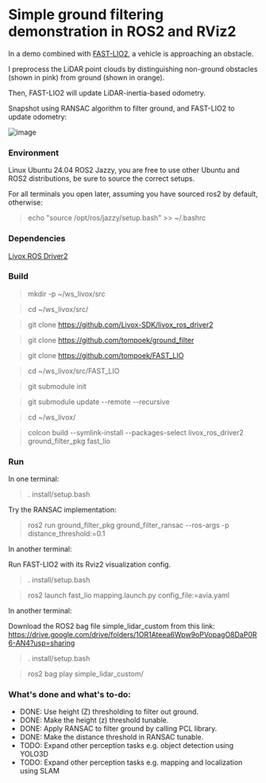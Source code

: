 # Simple ground filtering demonstration in ROS2 and RViz2

In a demo combined with [FAST-LIO2](https://github.com/tompoek/FAST_LIO), a vehicle is approaching an obstacle. 

I preprocess the LiDAR point clouds by distinguishing non-ground obstacles (shown in pink) from ground (shown in orange). 

Then, FAST-LIO2 will update LiDAR-inertia-based odometry.

Snapshot using RANSAC algorithm to filter ground, and FAST-LIO2 to update odometry:

![image](https://github.com/user-attachments/assets/ca43448a-fecf-4a10-92be-666b07d15299)

### Environment

Linux Ubuntu 24.04 ROS2 Jazzy, you are free to use other Ubuntu and ROS2 distributions, be sure to source the correct setups.

For all terminals you open later, assuming you have sourced ros2 by default, otherwise:

> echo "source /opt/ros/jazzy/setup.bash" >> ~/.bashrc

### Dependencies

[Livox ROS Driver2](https://github.com/Livox-SDK/livox_ros_driver2)

### Build

> mkdir -p ~/ws_livox/src

> cd ~/ws_livox/src/

> git clone https://github.com/Livox-SDK/livox_ros_driver2

> git clone https://github.com/tompoek/ground_filter

> git clone https://github.com/tompoek/FAST_LIO

> cd ~/ws_livox/src/FAST_LIO

> git submodule init

> git submodule update --remote --recursive

> cd ~/ws_livox/

> colcon build --symlink-install --packages-select livox_ros_driver2 ground_filter_pkg fast_lio

### Run

In one terminal:

> . install/setup.bash

Try the RANSAC implementation:

> ros2 run ground_filter_pkg ground_filter_ransac --ros-args -p distance_threshold:=0.1

In another terminal:

Run FAST-LIO2 with its Rviz2 visualization config.

> . install/setup.bash

> ros2 launch fast_lio mapping.launch.py config_file:=avia.yaml

In another terminal:

Download the ROS2 bag file simple_lidar_custom from this link: https://drive.google.com/drive/folders/1OR1Ateea6Wpw9oPVopagO8DaP0R6-AN4?usp=sharing

> . install/setup.bash

> ros2 bag play simple_lidar_custom/

### What's done and what's to-do:

- DONE: Use height (Z) thresholding to filter out ground.
- DONE: Make the height (z) threshold tunable.
- DONE: Apply RANSAC to filter ground by calling PCL library.
- DONE: Make the distance threshold in RANSAC tunable.
- TODO: Expand other perception tasks e.g. object detection using YOLO3D
- TODO: Expand other perception tasks e.g. mapping and localization using SLAM
